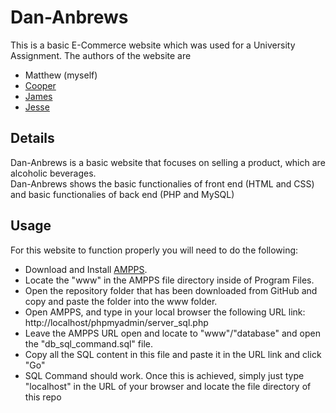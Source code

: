 # Dan-Anbrews
This is a basic E-Commerce website which was used for a University Assignment. 
The authors of the website are 
- Matthew (myself)
- [Cooper](https://github.com/Nitr0f0x)
- [James](https://github.com/JamesIde)
- [Jesse](https://github.com/kend0041)

## Details
Dan-Anbrews is a basic website that focuses on selling a product, which are alcoholic beverages.<br>
Dan-Anbrews shows the basic functionalies of front end (HTML and CSS) and basic functionalies of back end (PHP and MySQL)

## Usage
For this website to function properly you will need to do the following:<br>
- Download and Install [AMPPS](https://ampps.com/download).
- Locate the "www" in the AMPPS file directory inside of Program Files. 
- Open the repository folder that has been downloaded from GitHub and copy and paste the folder into the www folder.
- Open AMPPS, and type in your local browser the following URL link: http://localhost/phpmyadmin/server_sql.php 
- Leave the AMPPS URL open and locate to "www"/"database" and open the "db_sql_command.sql" file.
- Copy all the SQL content in this file and paste it in the URL link and click "Go"
- SQL Command should work. Once this is achieved, simply just type "localhost" in the URL of your browser and locate the file directory of this repo

